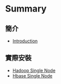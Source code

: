 # Summary

## 簡介

* [Introduction](README.md)

## 實際安裝

* [Hadoop Single Node](chapter1.md)
* [Hbase Single Node](hbase-single-node.md)

